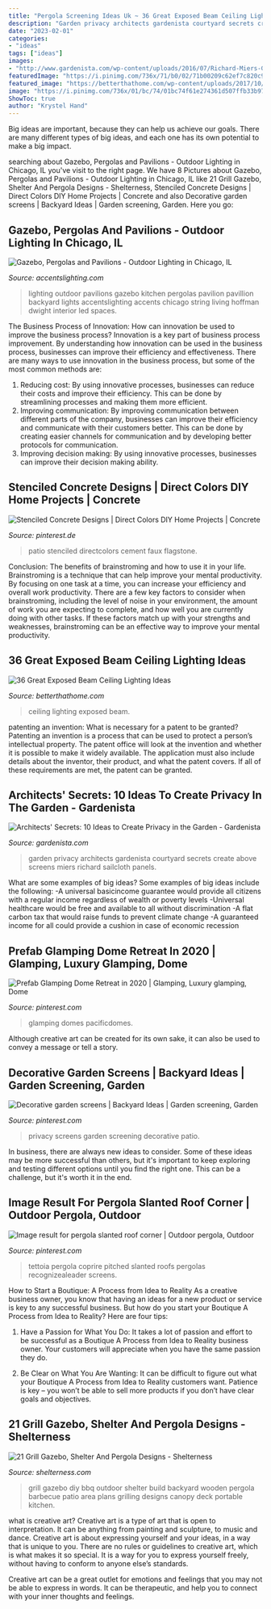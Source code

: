 ```yaml
---
title: "Pergola Screening Ideas Uk ~ 36 Great Exposed Beam Ceiling Lighting Ideas"
description: "Garden privacy architects gardenista courtyard secrets create above screens miers richard sailcloth panels"
date: "2023-02-01"
categories:
- "ideas"
tags: ["ideas"]
images:
- "http://www.gardenista.com/wp-content/uploads/2016/07/Richard-Miers-Garden-Privacy-Gardenista-3.jpg"
featuredImage: "https://i.pinimg.com/736x/71/b0/02/71b00209c62ef7c820c90d03e8acda3b--patio-ideas-landscaping-ideas.jpg?b=t"
featured_image: "https://betterthathome.com/wp-content/uploads/2017/10/6-exposed-beam-ceiling-lighting-ideas.jpg"
image: "https://i.pinimg.com/736x/01/bc/74/01bc74f61e274361d507ffb33b97356f.jpg"
ShowToc: true
author: "Krystel Hand"
---
```



Big ideas are important, because they can help us achieve our goals. There are many different types of big ideas, and each one has its own potential to make a big impact. 

	

		
searching about Gazebo, Pergolas and Pavilions - Outdoor Lighting in Chicago, IL you've visit to the right page. We have 8 Pictures about Gazebo, Pergolas and Pavilions - Outdoor Lighting in Chicago, IL like 21 Grill Gazebo, Shelter And Pergola Designs - Shelterness, Stenciled Concrete Designs | Direct Colors DIY Home Projects | Concrete and also Decorative garden screens | Backyard Ideas | Garden screening, Garden. Here you go:
		
    
## Gazebo, Pergolas And Pavilions - Outdoor Lighting In Chicago, IL

<img loading=lazy src="https://www.accentslighting.com/wp-content/uploads/2016/07/Hoffman-Pavillion-End.jpg" onerror="this.onerror=null;this.src='https://tse1.mm.bing.net/th?id=OIP.yVuELwovDrd_k3mS_vlULQHaE7&amp;pid=15.1';" alt="Gazebo, Pergolas and Pavilions - Outdoor Lighting in Chicago, IL">

_Source: accentslighting.com_

>lighting outdoor pavilions gazebo kitchen pergolas pavilion pavillion backyard lights accentslighting accents chicago string living hoffman dwight interior led spaces. 

	

The Business Process of Innovation: How can innovation be used to improve the business process?
Innovation is a key part of business process improvement. By understanding how innovation can be used in the business process, businesses can improve their efficiency and effectiveness. There are many ways to use innovation in the business process, but some of the most common methods are: 
1) Reducing cost: By using innovative processes, businesses can reduce their costs and improve their efficiency. This can be done by streamlining processes and making them more efficient. 
2) Improving communication: By improving communication between different parts of the company, businesses can improve their efficiency and communicate with their customers better. This can be done by creating easier channels for communication and by developing better protocols for communication. 
3) Improving decision making: By using innovative processes, businesses can improve their decision making ability.

    
## Stenciled Concrete Designs | Direct Colors DIY Home Projects | Concrete

<img loading=lazy src="https://i.pinimg.com/736x/bc/54/95/bc5495262b4d646a3d29f95b77151b97.jpg" onerror="this.onerror=null;this.src='https://tse1.mm.bing.net/th?id=OIP.cEJy3zYnbhIyfpPrsihfGgHaJ3&amp;pid=15.1';" alt="Stenciled Concrete Designs | Direct Colors DIY Home Projects | Concrete">

_Source: pinterest.de_

>patio stenciled directcolors cement faux flagstone. 

	

Conclusion: The benefits of brainstroming and how to use it in your life.
Brainstroming is a technique that can help improve your mental productivity. By focusing on one task at a time, you can increase your efficiency and overall work productivity. There are a few key factors to consider when brainstroming, including the level of noise in your environment, the amount of work you are expecting to complete, and how well you are currently doing with other tasks. If these factors match up with your strengths and weaknesses, brainstroming can be an effective way to improve your mental productivity.

    
## 36 Great Exposed Beam Ceiling Lighting Ideas

<img loading=lazy src="https://betterthathome.com/wp-content/uploads/2017/10/6-exposed-beam-ceiling-lighting-ideas.jpg" onerror="this.onerror=null;this.src='https://tse1.mm.bing.net/th?id=OIP.PX0-29W4kbGo55Tb4h50kgHaLH&amp;pid=15.1';" alt="36 Great Exposed Beam Ceiling Lighting Ideas">

_Source: betterthathome.com_

>ceiling lighting exposed beam. 

	

patenting an invention: What is necessary for a patent to be granted?
Patenting an invention is a process that can be used to protect a person’s intellectual property. The patent office will look at the invention and whether it is possible to make it widely available. The application must also include details about the inventor, their product, and what the patent covers. If all of these requirements are met, the patent can be granted.

    
## Architects&#039; Secrets: 10 Ideas To Create Privacy In The Garden - Gardenista

<img loading=lazy src="http://www.gardenista.com/wp-content/uploads/2016/07/Richard-Miers-Garden-Privacy-Gardenista-3.jpg" onerror="this.onerror=null;this.src='https://tse4.mm.bing.net/th?id=OIP.0hullQUr8zay0DQTr_I_xAHaFj&amp;pid=15.1';" alt="Architects&#039; Secrets: 10 Ideas to Create Privacy in the Garden - Gardenista">

_Source: gardenista.com_

>garden privacy architects gardenista courtyard secrets create above screens miers richard sailcloth panels. 

	

What are some examples of big ideas?
Some examples of big ideas include the following: 
-A universal basicincome guarantee would provide all citizens with a regular income regardless of wealth or poverty levels 
-Universal healthcare would be free and available to all without discrimination 
-A flat carbon tax that would raise funds to prevent climate change 
-A guaranteed income for all could provide a cushion in case of economic recession

    
## Prefab Glamping Dome Retreat In 2020 | Glamping, Luxury Glamping, Dome

<img loading=lazy src="https://i.pinimg.com/736x/01/bc/74/01bc74f61e274361d507ffb33b97356f.jpg" onerror="this.onerror=null;this.src='https://tse2.mm.bing.net/th?id=OIP.ZfFT33y_wP54gz1QWUs0LwHaJ3&amp;pid=15.1';" alt="Prefab Glamping Dome Retreat in 2020 | Glamping, Luxury glamping, Dome">

_Source: pinterest.com_

>glamping domes pacificdomes. 

	

Although creative art can be created for its own sake, it can also be used to convey a message or tell a story.

    
## Decorative Garden Screens | Backyard Ideas | Garden Screening, Garden

<img loading=lazy src="https://i.pinimg.com/736x/71/b0/02/71b00209c62ef7c820c90d03e8acda3b--patio-ideas-landscaping-ideas.jpg?b=t" onerror="this.onerror=null;this.src='https://tse1.mm.bing.net/th?id=OIP.OM1Er_WYsAX1J7M92vLlPgHaLH&amp;pid=15.1';" alt="Decorative garden screens | Backyard Ideas | Garden screening, Garden">

_Source: pinterest.com_

>privacy screens garden screening decorative patio. 

	

In business, there are always new ideas to consider. Some of these ideas may be more successful than others, but it's important to keep exploring and testing different options until you find the right one. This can be a challenge, but it's worth it in the end.

    
## Image Result For Pergola Slanted Roof Corner | Outdoor Pergola, Outdoor

<img loading=lazy src="https://i.pinimg.com/736x/5a/e0/11/5ae0112bc6236b00a49f6785403656f7--backyard-gazebo-pergola-roof.jpg" onerror="this.onerror=null;this.src='https://tse4.mm.bing.net/th?id=OIP.oObQjXeMqVL6YchZGkVeCwHaFj&amp;pid=15.1';" alt="Image result for pergola slanted roof corner | Outdoor pergola, Outdoor">

_Source: pinterest.com_

>tettoia pergola coprire pitched slanted roofs pergolas recognizealeader screens. 

	

How to Start a Boutique: A Process from Idea to Reality
As a creative business owner, you know that having an ideas for a new product or service is key to any successful business. But how do you start your Boutique A Process from Idea to Reality? Here are four tips:
1. Have a Passion for What You Do: It takes a lot of passion and effort to be successful as a Boutique A Process from Idea to Reality business owner. Your customers will appreciate when you have the same passion they do.

2. Be Clear on What You Are Wanting: It can be difficult to figure out what your Boutique A Process from Idea to Reality customers want. Patience is key – you won’t be able to sell more products if you don’t have clear goals and objectives.


    
## 21 Grill Gazebo, Shelter And Pergola Designs - Shelterness

<img loading=lazy src="https://i.shelterness.com/2016/08/21-wooden-grill-cover-to-use-climbing-plants-on-its-sides.jpg" onerror="this.onerror=null;this.src='https://tse1.mm.bing.net/th?id=OIP.xhf0XhVWD2zoYMVGzhSDRAHaMW&amp;pid=15.1';" alt="21 Grill Gazebo, Shelter And Pergola Designs - Shelterness">

_Source: shelterness.com_

>grill gazebo diy bbq outdoor shelter build backyard wooden pergola barbecue patio area plans grilling designs canopy deck portable kitchen. 

	

what is creative art?
Creative art is a type of art that is open to interpretation. It can be anything from painting and sculpture, to music and dance. Creative art is about expressing yourself and your ideas, in a way that is unique to you.
There are no rules or guidelines to creative art, which is what makes it so special. It is a way for you to express yourself freely, without having to conform to anyone else’s standards.

Creative art can be a great outlet for emotions and feelings that you may not be able to express in words. It can be therapeutic, and help you to connect with your inner thoughts and feelings.

